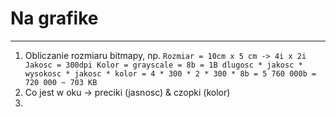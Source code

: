 # Na grafike
__________
1. Obliczanie rozmiaru bitmapy, np.
    `
    Rozmiar = 10cm x 5 cm -> 4i x 2i
    Jakosc = 300dpi
    Kolor = grayscale = 8b = 1B
    dlugosc * jakosc * wysokosc * jakosc * kolor = 4 * 300 * 2 * 300 * 8b = 5 760 000b = 720 000 ~ 703 KB
    `
2. Co jest w oku -> preciki (jasnosc) & czopki (kolor)
3. 